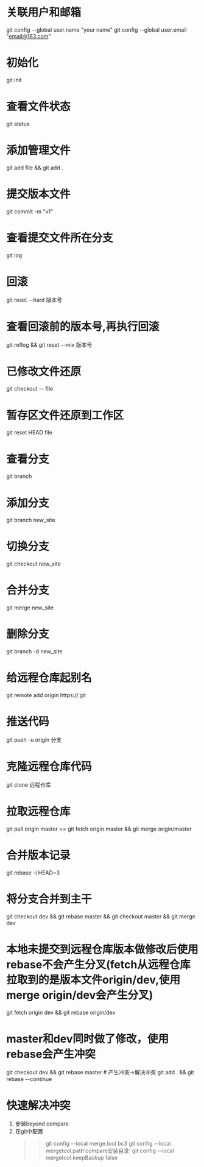 # 关联用户和邮箱
git config --global user.name "your name"
git config --global user.email "email@163.com"

# 初始化
git init

# 查看文件状态
git status

# 添加管理文件
git add file && git add . 

# 提交版本文件
git commit -m "v1"

# 查看提交文件所在分支
git log

# 回滚
git reset --hard 版本号

# 查看回滚前的版本号,再执行回滚
git reflog && git reset --mix 版本号

# 已修改文件还原
git checkout -- file

# 暂存区文件还原到工作区
git reset HEAD file

# 查看分支
git branch 

# 添加分支
git branch new_site

# 切换分支
git checkout new_site

# 合并分支
git merge new_site

# 删除分支
git branch -d new_site

# 给远程仓库起别名
git remote add origin https://.git

# 推送代码
git push -u origin 分支

# 克隆远程仓库代码
git clone 远程仓库

# 拉取远程仓库
git pull origin master == git fetch origin master && git merge origin/master

# 合并版本记录
git rebase -i HEAD~3

# 将分支合并到主干
git checkout dev && git rebase master && git checkout master && git merge dev

# 本地未提交到远程仓库版本做修改后使用rebase不会产生分叉(fetch从远程仓库拉取到的是版本文件origin/dev,使用merge origin/dev会产生分叉)
git fetch origin dev && git rebase origin/dev

# master和dev同时做了修改，使用rebase会产生冲突
git checkout dev && git rebase master # 产生冲突->解决冲突 
git add . && git rebase --continue

# 快速解决冲突
1. 安装beyond compare
2. 在git中配置
    >> git config --local merge.tool bc3
    >> git config --local mergetool.path'compare安装目录'
    >> git config --local mergetool.keepBackup false
